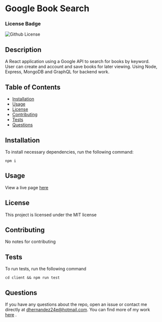 # Google Book Search

  ### License Badge

  ![Github License](https://img.shields.io/badge/license-MIT-brightgreen)

  ## Description
  A React application using a Google API to search for books by keyword. User can create and account and save books for later viewing. Using Node, Express, MongoDB and GraphQL for backend work.

  ## Table of Contents
  * [Installation](#installation)
  * [Usage](#usage)
  * [License](#license)
  * [Contributing](#contributing)
  * [Tests](#tests)
  * [Questions](#questions)

  ## Installation
    
  To install necessary dependencies, run the following command:
    
    npm i
  
  ## Usage

  View a live page [here](https://radiant-harbor-61652.herokuapp.com/)

  ## License

  This project is licensed under the MIT license

  ## Contributing

  No notes for contributing

  ## Tests

  To run tests, run the following command

    cd client && npm run test

  ## Questions

  If you have any questions about the repo, open an issue or contact me directly at dhernandez24e@hotmail.com. You can find more of my work [here](https://github.com/dhernandez24e) .  
